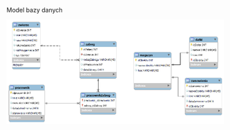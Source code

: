 Model bazy danych

![alt text](https://github.com/tateusz76/ProjektPSI/blob/main/ModelBazyDanych/model_bazy.png?raw=true)